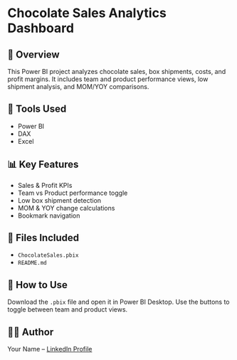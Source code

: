 # Chocolate Sales Analytics Dashboard

## 📌 Overview
This Power BI project analyzes chocolate sales, box shipments, costs, and profit margins. It includes team and product performance views, low shipment analysis, and MOM/YOY comparisons.

## 🔧 Tools Used
- Power BI
- DAX
- Excel 

## 📊 Key Features
- Sales & Profit KPIs
- Team vs Product performance toggle
- Low box shipment detection
- MOM & YOY change calculations
- Bookmark navigation

## 📁 Files Included
- `ChocolateSales.pbix`
- `README.md`

## 🚀 How to Use
Download the `.pbix` file and open it in Power BI Desktop. Use the buttons to toggle between team and product views.

## 🧑‍💻 Author
Your Name – [LinkedIn Profile](https://www.linkedin.com/in/balan-pl/)
